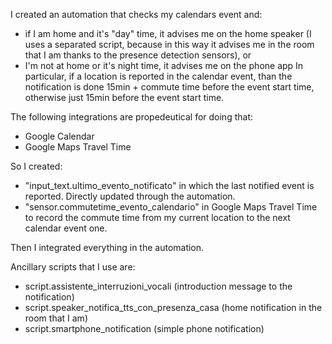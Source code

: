 I created an automation that checks my calendars event and:
- if I am home and it's "day" time, it advises me on the home speaker (I uses a separated script, because in this way it advises me in the room that I am thanks to the presence detection sensors), or
- I'm not at home or it's night time, it advises me on the phone app
In particular, if a location is reported in the calendar event, than the notification is done 15min + commute time before the event start time, otherwise just 15min before the event start time.

The following integrations are propedeutical for doing that:
- Google Calendar
- Google Maps Travel Time

So I created:
- "input_text.ultimo_evento_notificato" in which the last notified event is reported. Directly updated through the automation.
- "sensor.commutetime_evento_calendario" in Google Maps Travel Time to record the commute time from my current location to the next calendar event one.
   
Then I integrated everything in the automation.

Ancillary scripts that I use are:
- script.assistente_interruzioni_vocali (introduction message to the notification)
- script.speaker_notifica_tts_con_presenza_casa (home notification in the room that I am)
- script.smartphone_notification (simple phone notification)
